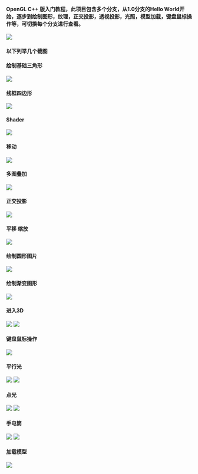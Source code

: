 #### OpenGL C++ 版入门教程，此项目包含多个分支，从1.0分支的Hello World开始，逐步到绘制图形，纹理，正交投影，透视投影，光照，模型加载，键盘鼠标操作等，可切换每个分支进行查看。
![](docs/00.branch.png)
#### 以下列举几个截图

>

#### 绘制基础三角形
![](docs/2.triangle.png)

#### 线框四边形
![](docs/3.rectangle.png)

#### Shader
![](docs/4.shader.png)

#### 移动
![](docs/5.transform.png)

#### 多图叠加
![](docs/6.images.png)

#### 正交投影
![](docs/7.ortho.png)

#### 平移 缩放
![](docs/8.scale.png)

#### 绘制圆形图片
![](docs/9.circle.gif)

#### 绘制渐变图形
![](docs/10.bars.png)

#### 进入3D
![](docs/11.3d.gif)
![](docs/11.3d.2.gif)

#### 键盘鼠标操作
![](docs/11.3d.3.gif)

#### 平行光
![](docs/13.directional_light.png)
![](docs/9.1direction_light.gif)

#### 点光
![](docs/17.point_attenuation.png)
![](docs/12.light.gif)

#### 手电筒
![](docs/14.spot_light.png)
![](docs/9.1spot_light.gif)

#### 加载模型
![](docs/16.model.png)
